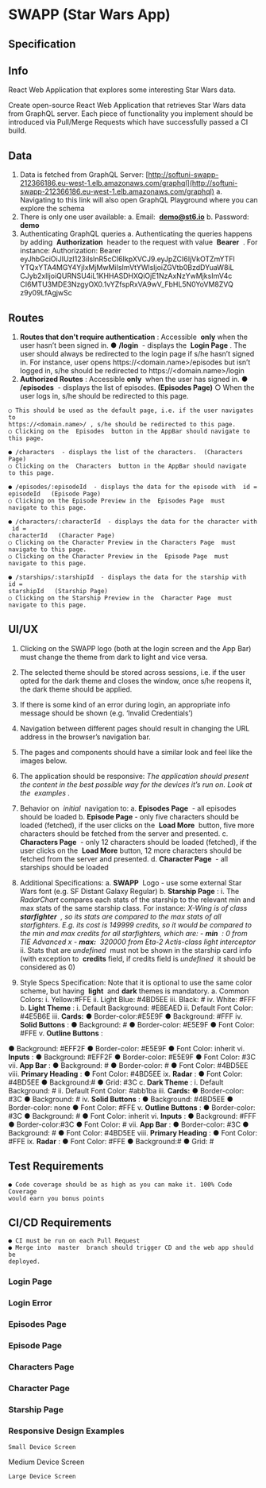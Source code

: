 # SWAPP (Star Wars App)

## Specification

## Info

React Web Application that explores some interesting Star Wars data.

Create open-source React Web Application that retrieves Star Wars data from GraphQL server.
Each piece of functionality you implement should be introduced via Pull/Merge Requests which
have successfully passed a CI build.

## Data

1. Data is fetched from GraphQL Server:
    [http://softuni-swapp-212366186.eu-west-1.elb.amazonaws.com/graphql](http://softuni-swapp-212366186.eu-west-1.elb.amazonaws.com/graphql)
       a. Navigating to this link will also open GraphQL Playground where you can
          explore the schema
2. There is only one user available:
    a. Email: ​ **demo@st6.io**
    b. Password: ​ **demo**
3. Authenticating GraphQL queries
    a. Authenticating the queries happens by adding ​ **Authorization** ​ header to
       the request with value ​ **Bearer** ​ **_<token>_** ​. For instance:
          Authorization: Bearer
          eyJhbGciOiJIUzI123iIsInR5cCI6IkpXVCJ9.eyJpZCI6IjVkOTZmYTFl
          YTQxYTA4MGY4YjIxMjMwMiIsImVtYWlsIjoiZGVtb0BzdDYuaW8iL
          CJyb2xlIjoiQURNSU4iL1KHHASDHXQiOjE1NzAxNzYwMjksImV4c
          CI6MTU3MDE3NzgyOX0.1vYZfspRxVA9wV_FbHL5N0YoVM8ZVQ
          z9y09LfAgjwSc

## Routes

1. **Routes that don't require authentication** ​: Accessible ​ **only** ​when the user
    hasn’t been signed in.
       ● **/login** ​ - displays the ​ **Login Page** ​. The user should always be redirected to
          the login page if s/he hasn’t signed in. For instance, user opens
          https://<domain.name>/episodes but isn’t logged in, s/he should be
          redirected to https://<domain.name>/login
2. **Authorized Routes** ​: Accessible ​ **only** ​ when the user has signed in.
    ● **/episodes** ​ - displays the list of episodes. ​ **(Episodes Page)**
       ○ When the user logs in, s/he should be redirected to this page.


```
○ This should be used as the default page, i.e. if the user navigates to
https://<domain.name>/ ​, s/he should be redirected to this page.
○ Clicking on the ​ Episodes ​ button in the AppBar should navigate to
this page.
```
```
● /characters ​ - displays the list of the characters. ​ (Characters Page)
○ Clicking on the ​ Characters ​ button in the AppBar should navigate
to this page.
```
```
● /episodes/:episodeId ​ - displays the data for the episode with ​ id =
episodeId ​ ​ (Episode Page)
○ Clicking on the Episode Preview in the ​ Episodes Page ​ must
navigate to this page.
```
```
● /characters/:characterId ​ - displays the data for the character with ​ id =
characterId ​ ​ (Character Page)
○ Clicking on the Character Preview in the​ Characters Page ​ must
navigate to this page.
○ Clicking on the Character Preview in the ​ Episode Page ​ must
navigate to this page.
```
```
● /starships/:starshipId ​ - displays the data for the starship with ​ id =
starshipId ​ ​ (Starship Page)
○ Clicking on the Starship Preview in the ​ Character Page ​ must
navigate to this page.
```
## UI/UX

1. Clicking on the SWAPP logo (both at the login screen and the App Bar) must
    change the theme from dark to light and vice versa.
2. The selected theme should be stored across sessions, i.e. if the user opted for
    the dark theme and closes the window, once s/he reopens it, the dark theme
    should be applied.
3. If there is some kind of an error during login, an appropriate info message should
    be shown (e.g. ‘Invalid Credentials’)
4. Navigation between different pages should result in changing the URL address in
    the browser’s navigation bar.
5. The pages and components should have a similar look and feel like the ​images
    below​.
6. The application should be responsive:
    _The application should present the content in the best possible way for the_
    _devices it’s run on. Look at the_ ​ _examples_ ​_._


7. Behavior on ​ _initial_ ​ navigation to:
    a. **Episodes Page** ​ - all episodes should be loaded
    b. **Episode Page** ​- only five characters should be loaded (fetched), if the
       user clicks on the ​ **Load More** ​ button, five more characters should be
       fetched from the server and presented.
    c. **Characters Page** ​ - only 12 characters should be loaded (fetched), if the
       user clicks on the ​ **Load More** ​ button, 12 more characters should be
       fetched from the server and presented.
    d. **Character Page** ​ - all starships should be loaded
8. Additional Specifications:
    a. **SWAPP** ​ Logo - use some external Star Wars font (e.g. ​SF Distant Galaxy
       Regular​)
    b. **Starship Page** ​:
       i. The ​ _RadarChart_ ​compares each stats of the starship to the relevant
          min and max stats of the same starship class. For instance:
          _X-Wing is of class_ ​ **_starfighter_** ​ _, so its stats are compared to the max_
          _stats of all starfighters. E.g. its cost is 149999 credits, so it would be_
          _compared to the min and max credits for all starfighters, which are:_
             _-_ **_min_** ​ _: 0 from TIE Advanced x_
             _-_ **_max:_** ​ _320000 from Eta-2 Actis-class light interceptor_
ii. Stats that are ​ _undefined_ ​ must not be shown in the starship card info
(with exception to ​ **credits** ​field, if credits field is ​ _undefined_ ​ it should
be considered as 0)
9. Style Specs Specification:
    Note that it is optional to use the same color scheme, but having ​ **light** ​ and ​ **dark**
    themes is mandatory.
       a. Common Colors:
          i. Yellow: ​#FFE
ii. Light Blue: ​#4BD5EE
iii. Black: ​#
iv. White: #FFF
       b. **Light Theme** ​:
          i. Default Background: ​#E8EAED
ii. Default Font Color: ​#4E5B6E
iii. **Cards:**
● Border-color:​#E5E9F
● Background: #FFF
iv. **Solid Buttons** ​:
● Background: ​#
● Border-color: ​#E5E9F
● Font Color: ​#FFE
v. **Outline Buttons** ​:


● Background: ​#EFF2F
● Border-color: ​#E5E9F
● Font Color: inherit
vi. **Inputs** ​:
● Background: ​#EFF2F
● Border-color: ​#E5E9F
● Font Color: ​#3C
vii. **App Bar** ​:
● Background: ​#
● Border-color: ​#
● Font Color: ​#4BD5EE
viii. **Primary Heading** ​:
● Font Color: ​#4BD5EE
ix. **Radar** ​:
● Font Color: ​#4BD5EE
● Background:​#
● Grid: ​#3C
c. **Dark Theme** ​:
i. Default Background: ​#
ii. Default Font Color: #abb1ba
iii. **Cards:**
● Border-color: ​#3C
● Background: ​#
iv. **Solid Buttons** ​:
● Background: ​#4BD5EE
● Border-color: none
● Font Color: ​#FFE
v. **Outline Buttons** ​:
● Border-color: ​#3C
● Background: ​#
● Font Color: inherit
vi. **Inputs** ​:
● Background: #FFF
● Border-color: ​#3C
● Font Color: ​#
vii. **App Bar** ​:
● Border-color: ​#3C
● Background: ​#
● Font Color: ​#4BD5EE
viii. **Primary Heading** ​:
● Font Color: ​#FFE
ix. **Radar** ​:
● Font Color: ​#FFE
● Background:​#
● Grid: ​#


## Test Requirements

```
● Code coverage should be as high as you can make it. 100% Code Coverage
would earn you bonus points
```
## CI/CD Requirements

```
● CI must be run on each Pull Request
● Merge into ​ master ​ branch should trigger CD and the web app should be
deployed.
```

### Login Page


### Login Error


### Episodes Page


### Episode Page


### Characters Page


### Character Page


### Starship Page


### Responsive Design Examples

```
Small Device Screen
```

Medium Device Screen

```
Large Device Screen
```

